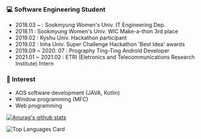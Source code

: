 <h3>💻 Software Engineering Student</h3>
<ul>
  <li>2018.03 ~ : Sookmyung Women's Univ. IT Engineering Dep. </li>
  <li>2018.11 : Sookmyung Women's Univ. WIC Make-a-thon 3rd place</li>
  <li>2019.02 : Kyshu Univ. Hackathon participant</li>
  <li>2019.02 : Inha Univ. Super Challenge Hackathon 'Best Idea' awards</li>
  <li>2019.09 ~ 2020. 07 : Prography Ting-Ting Android Developer </li>
  <li>2021.01 ~ 2021.02 : ETRI (Eletronics and Telecommunications Research Institute) Intern</li>
</ul>

<h3>🔸 Interest</h3>
<ul>
  <li>AOS software development (JAVA, Kotlin)</li>
  <li>Window programming (MFC)</li>
  <li>Web programming</li>
</ul>

[![Anurag's github stats](https://github-readme-stats.vercel.app/api?username=skmwit&show_icons=true&theme=buefy&count_private=true)](https://github.com/anuraghazra/github-readme-stats)

![Top Languages Card](https://github-readme-stats.vercel.app/api/top-langs/?username=skmwit&layout=compact)
